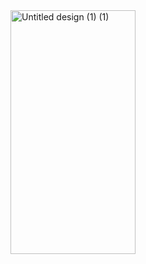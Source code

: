 <img src="https://user-images.githubusercontent.com/56077514/194417858-d9493bf5-2900-4133-9c0f-11b3b10d502f.png" alt="Untitled design (1) (1)" style="width: 200px; height:390px">
